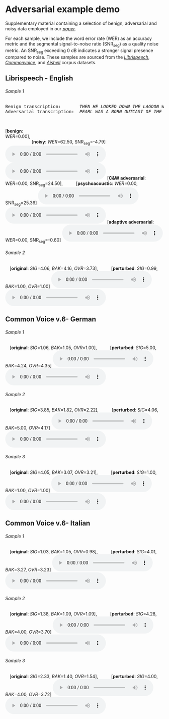 # Adversarial example demo

Supplementary material containing a selection of benign, adversarial and noisy data employed in our [*paper*](https://openreview.net/forum?id=R1crLHQ4kf).

For each sample, we include the word error rate (WER) as an accuracy metric and the segmental signal-to-noise ratio (SNR<sub>seg</sub>) as a quality noise metric. An SNR<sub>seg</sub> exceeding 0 dB indicates a stronger signal presence compared to noise. These samples are sourced from the [*Librispeech*](https://www.openslr.org/12), [*Commonvoice*](https://commonvoice.mozilla.org/en), and [*Aishell*](https://www.openslr.org/33/) corpus datasets.


## Librispeech - English
###### Sample 1 
<pre>Benign transcription:       <em>THEN HE LOOKED DOWN THE LAGOON WAS DRY</em>
Adversarial transcription:  <em>PEARL WAS A BORN OUTCAST OF THE INFANTILE WORLD</em>
</pre> &nbsp;
[**benign**: *WER*=0.00],                                    [**noisy**: *WER*=62.50, SNR<sub>seg</sub>=-4.79]
 <audio style="width:320px" controls="controls">
	<source src="audio_clips/Librispeech/1995-1837-0013_benign.flac" type="audio/flac" />
</audio>
<audio style="width:320px" controls="controls">
	<source src="audio_clips/Librispeech/1995-1837-0013_noisy.flac" type="audio/flac" />
</audio>
[**C&W adversarial**: *WER*=0.00, SNR<sub>seg</sub>=24.50],   [**psychoacoustic**: *WER*=0.00, SNR<sub>seg</sub>=25.36]
 <audio style="width:320px" controls="controls">
	<source src="audio_clips/Librispeech/1995-1837-0013_cw.wav" type="audio/wav" />
</audio>
<audio style="width:320px" controls="controls">
	<source src="audio_clips/Librispeech/1995-1837-0013_psy.wav" type="audio/wav" />
</audio>
[**adaptive adversarial**: *WER*=0.00, SNR<sub>seg</sub>=-0.60]
<audio style="width:320px" controls="controls">
	<source src="audio_clips/Librispeech/1995-1837-0013_gc.wav" type="audio/flac" />
</audio>

###### Sample 2 
 [**original**: *SIG*=4.06, *BAK*=4.16, *OVR*=3.73],   [**perturbed**: *SIG*=0.99, *BAK*=1.00, *OVR*=1.00]
<audio style="width:320px" controls="controls">
	<source src="wavs/DNS/original_DNSMOS_SIG_4.06_BAK_4.16_OVR_3.73_book_00007_chp_0008_reader_01326_9_7J3kchZ5UAg-0BQdzcum73Y-door_Freesound_validated_419319_3_snr27_fileid_39095.wav" type="audio/wav" />
</audio>
<audio style="width:320px" controls="controls">
	<source src="wavs/DNS/attacked_DNSMOS_SIG_0.99_BAK_1.00_OVR_1.00_book_00007_chp_0008_reader_01326_9_7J3kchZ5UAg-0BQdzcum73Y-door_Freesound_validated_419319_3_snr27_fileid_39095.wav" type="audio/wav" />
</audio>


## Common Voice v.6- German

###### Sample 1 
 [**original**: *SIG*=1.06, *BAK*=1.05, *OVR*=1.00],   [**perturbed**: *SIG*=5.00, *BAK*=4.24, *OVR*=4.35]
<audio style="width:320px" controls="controls">
	<source src="wavs/TIMIT/original_DNSMOS_SIG_1.06_BAK_1.05_OVR_1.00_helicopter_0dB_DR4_MLLL0_SI1363.wav" type="audio/wav" />
</audio>
<audio style="width:320px" controls="controls">
	<source src="wavs/TIMIT/attacked_DNSMOS_SIG_5.00_BAK_4.24_OVR_4.35_helicopter_0dB_DR4_MLLL0_SI1363.wav" type="audio/wav" />
</audio>


###### Sample 2 
 [**original**: *SIG*=3.85, *BAK*=1.82, *OVR*=2.22],   [**perturbed**: *SIG*=4.06, *BAK*=5.00, *OVR*=4.17]
<audio style="width:320px" controls="controls">
	<source src="wavs/TIMIT/original_DNSMOS_SIG_3.85_BAK_1.82_OVR_2.22_helicopter_10dB_DR4_MLLL0_SI733.wav" type="audio/wav" />
</audio>
<audio style="width:320px" controls="controls">
	<source src="wavs/TIMIT/attacked_DNSMOS_SIG_4.06_BAK_5.00_OVR_4.17_helicopter_10dB_DR4_MLLL0_SI733.wav" type="audio/wav" />
</audio>


###### Sample 3 
 [**original**: *SIG*=4.05, *BAK*=3.07, *OVR*=3.21],   [**perturbed**: *SIG*=1.00, *BAK*=1.00, *OVR*=1.00]
<audio style="width:320px" controls="controls">
	<source src="wavs/TIMIT/original_DNSMOS_SIG_4.05_BAK_3.07_OVR_3.21_wind1_10dB_DR2_MWEW0_SX101.wav" type="audio/wav" />
</audio>
<audio style="width:320px" controls="controls">
	<source src="wavs/TIMIT/attacked_DNSMOS_SIG_1.00_BAK_1.00_OVR_1.00_wind1_10dB_DR2_MWEW0_SX101.wav" type="audio/wav" />
</audio>


## Common Voice v.6- Italian

###### Sample 1 
 [**original**: *SIG*=1.03, *BAK*=1.05, *OVR*=0.98],   [**perturbed**: *SIG*=4.01, *BAK*=3.27, *OVR*=3.23]
<audio style="width:320px" controls="controls">
	<source src="wavs/VCTK/original_DNSMOS_SIG_1.03_BAK_1.05_OVR_0.98_p226_133.wav" type="audio/wav" />
</audio>
<audio style="width:320px" controls="controls">
	<source src="wavs/VCTK/attacked_DNSMOS_SIG_4.01_BAK_3.27_OVR_3.23_p226_133.wav" type="audio/wav" />
</audio>


###### Sample 2 
 [**original**: *SIG*=1.38, *BAK*=1.09, *OVR*=1.09],   [**perturbed**: *SIG*=4.28, *BAK*=4.00, *OVR*=3.70]
<audio style="width:320px" controls="controls">
	<source src="wavs/VCTK/original_DNSMOS_SIG_1.38_BAK_1.09_OVR_1.09_p226_206.wav" type="audio/wav" />
</audio>
<audio style="width:320px" controls="controls">
	<source src="wavs/VCTK/attacked_DNSMOS_SIG_4.28_BAK_4.00_OVR_3.70_p226_206.wav" type="audio/wav" />
</audio>


###### Sample 3 
 [**original**: *SIG*=2.33, *BAK*=1.40, *OVR*=1.54],   [**perturbed**: *SIG*=4.00, *BAK*=4.00, *OVR*=3.72]
<audio style="width:320px" controls="controls">
	<source src="wavs/VCTK/original_DNSMOS_SIG_2.33_BAK_1.40_OVR_1.54_p226_236.wav" type="audio/wav" />
</audio>
<audio style="width:320px" controls="controls">
	<source src="wavs/VCTK/attacked_DNSMOS_SIG_4.00_BAK_4.00_OVR_3.72_p226_236.wav" type="audio/wav" />
</audio>
